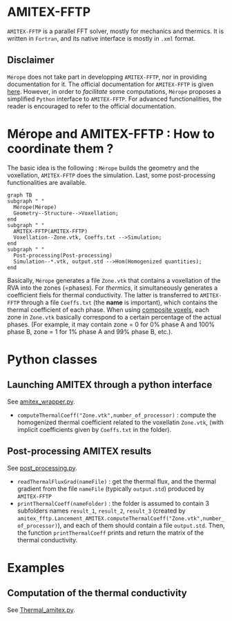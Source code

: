 

# AMITEX-FFTP

`AMITEX-FFTP` is a parallel FFT solver, mostly for mechanics and thermics.
It is written in `Fortran`, and its native interface is mostly in `.xml` format.

## Disclaimer

`Mérope` does not take part in developping `AMITEX-FFTP`, nor in providing documentation for it.
The official documentation for `AMITEX-FFTP` is given [here](http://www.maisondelasimulation.fr/projects/amitex/general/_build/html/map-site.html).
However, in order to *facilitate* some computations, `Mérope` proposes a simplified `Python` interface to `AMITEX-FFTP`.
For advanced functionalities, the reader is encouraged to refer to the official documentation.


# Mérope and AMITEX-FFTP : How to coordinate them ?

The basic idea is the following : `Mérope` builds the geometry and the voxellation, `AMITEX-FFTP` does the simulation.
Last, some post-processing functionalities are available.

```mermaid
graph TB
subgraph " "
  Mérope(Mérope)
  Geometry--Structure-->Voxellation;
end
subgraph " "
  AMITEX-FFTP(AMITEX-FFTP)
  Voxellation--Zone.vtk, Coeffs.txt -->Simulation;
end
subgraph " "
  Post-processing(Post-processing)
  Simulation--*.vtk, output.std -->Hom(Homogenized quantities);
end
```

Basically, `Mérope` generates a file `Zone.vtk` that contains a voxellation of the RVA into the zones (=phases).
For *thermics*, it simultaneously generates a coefficient fiels for thermal conductivity. The latter is transferred to `AMITEX-FFTP` through a file `Coeffs.txt` (the **name** is important), which contains the thermal coefficient of each phase.
When using [composite voxels](/doc/VoxellationManual.md), each zone in `Zone.vtk` basically correspond to a certain percentage of the actual phases. (For example, it may contain zone = 0 for 0% phase A and 100% phase B, zone = 1 for 1% phase A and 99% phase B, etc.).

# Python classes

## Launching AMITEX through a python interface

See [amitex_wrapper.py](tools/python/interface_amitex_fftp/amitex_wrapper.py).

- `computeThermalCoeff("Zone.vtk",number_of_processor)` : compute the homogenized thermal coefficient related to the voxellatin `Zone.vtk`, (with implicit coefficients given by `Coeffs.txt` in the folder).

## Post-processing AMITEX results

See [post_processing.py](tools/python/interface_amitex_fftp/post_processing.py).

- `readThermalFluxGrad(nameFile)` : get the thermal flux, and the thermal gradient from the file `nameFile` (typically `output.std`) produced by `AMITEX-FFTP`
- `printThermalCoeff(nameFolder)` : the folder is assumed to contain 3 subfolders names `result_1`, `result_2`, `result_3` (created by `amitex_fftp.Lancement_AMITEX.computeThermalCoeff("Zone.vtk",number_of_processor)`), and each of them should contain a file `output.std`. Then, the function `printThermalCoeff` prints and return the matrix of the thermal conductivity.


# Examples

## Computation of the thermal conductivity

See [Thermal_amitex.py](tests/didacticExamples/buildVoxellation/Thermal_amitex.py).  

